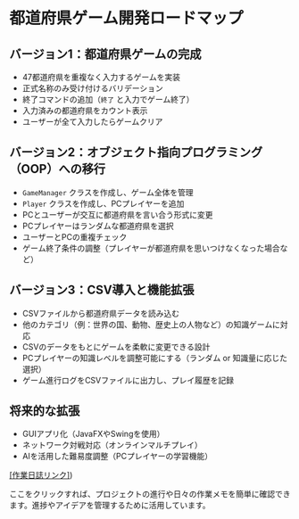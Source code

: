# 都道府県ゲーム開発ロードマップ

## バージョン1：都道府県ゲームの完成

- 47都道府県を重複なく入力するゲームを実装
- 正式名称のみ受け付けるバリデーション
- 終了コマンドの追加（`終了` と入力でゲーム終了）
- 入力済みの都道府県をカウント表示
- ユーザーが全て入力したらゲームクリア

## バージョン2：オブジェクト指向プログラミング（OOP）への移行

- `GameManager` クラスを作成し、ゲーム全体を管理
- `Player` クラスを作成し、PCプレイヤーを追加
- PCとユーザーが交互に都道府県を言い合う形式に変更
- PCプレイヤーはランダムな都道府県を選択
- ユーザーとPCの重複チェック
- ゲーム終了条件の調整（プレイヤーが都道府県を思いつけなくなった場合など）

## バージョン3：CSV導入と機能拡張

- CSVファイルから都道府県データを読み込む
- 他のカテゴリ（例：世界の国、動物、歴史上の人物など）の知識ゲームに対応
- CSVのデータをもとにゲームを柔軟に変更できる設計
- PCプレイヤーの知識レベルを調整可能にする（ランダム or 知識量に応じた選択）
- ゲーム進行ログをCSVファイルに出力し、プレイ履歴を記録

## 将来的な拡張

- GUIアプリ化（JavaFXやSwingを使用）
- ネットワーク対戦対応（オンラインマルチプレイ）
- AIを活用した難易度調整（PCプレイヤーの学習機能）

[[作業日誌リンク]](https://github.com/yukimasa0705/knowlegeGame_java/tree/main/dailyReport))

ここをクリックすれば、プロジェクトの進行や日々の作業メモを簡単に確認できます。進捗やアイデアを管理するために活用しています。
